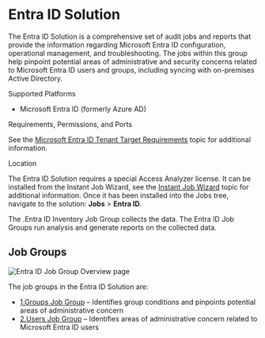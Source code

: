# Entra ID Solution

The Entra ID Solution is a comprehensive set of audit jobs and reports that provide the information regarding Microsoft Entra ID configuration, operational management, and troubleshooting. The jobs within this group help pinpoint potential areas of administrative and security concerns related to Microsoft Entra ID users and groups, including syncing with on-premises Active Directory.

Supported Platforms

- Microsoft Entra ID (formerly Azure AD)

Requirements, Permissions, and Ports

See the [Microsoft Entra ID Tenant Target Requirements](/docs/accessanalyzer/accessanalyzer/config/entraid/overview.md) topic for additional information.

Location

The Entra ID Solution requires a special Access Analyzer license. It can be installed from the Instant Job Wizard, see the [Instant Job Wizard](/docs/accessanalyzer/accessanalyzer/enterpriseauditor/admin/jobs/instantjobs/overview.md) topic for additional information. Once it has been installed into the Jobs tree, navigate to the solution: __Jobs__ > __Entra ID__.

The .Entra ID Inventory Job Group collects the data. The Entra ID Job Groups run analysis and generate reports on the collected data.

## Job Groups

![Entra ID Job Group Overview page](/img/product_docs/accessanalyzer/accessanalyzer/enterpriseauditor/admin/runninginstances/overviewpage.png)

The job groups in the Entra ID Solution are:

- [1.Groups Job Group](/docs/accessanalyzer/accessanalyzer/enterpriseauditor/solutions/entraid/groups/overview.md) – Identifies group conditions and pinpoints potential areas of administrative concern
- [2.Users Job Group](/docs/accessanalyzer/accessanalyzer/enterpriseauditor/solutions/entraid/users/overview.md) – Identifies areas of administrative concern related to Microsoft Entra ID users
